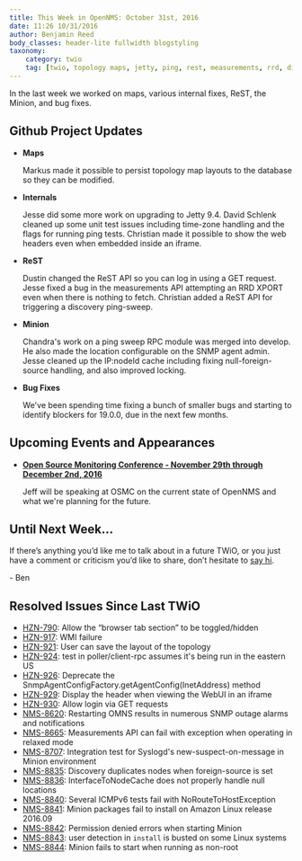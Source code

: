```yaml
---
title: This Week in OpenNMS: October 31st, 2016
date: 11:26 10/31/2016
author: Benjamin Reed
body_classes: header-lite fullwidth blogstyling
taxonomy:
    category: twio
    tag: [twio, topology maps, jetty, ping, rest, measurements, rrd, discovery, rpc, snmp, osmc]
---
```


In the last week we worked on maps, various internal fixes, ReST, the Minion, and bug fixes.

<!-- git log --all --no-merges --since='2016-10-24 00:00:00' --until='2016-10-31 00:00:00' --format='%Cblue%ai %Cgreen%aN %Cred%d %Creset%s %Cblue(%H)' | sort | less -R -->

Github Project Updates
----------------------

* __Maps__

  Markus made it possible to persist topology map layouts to the database so they can be modified.

* __Internals__

  Jesse did some more work on upgrading to Jetty 9.4.  David Schlenk cleaned up some unit test issues including time-zone handling and the flags for running ping tests.   Christian made it possible to show the web headers even when embedded inside an iframe.

* __ReST__

  Dustin changed the ReST API so you can log in using a GET request.  Jesse fixed a bug in the measurements API attempting an RRD XPORT even when there is nothing to fetch.  Christian added a ReST API for triggering a discovery ping-sweep.

* __Minion__

  Chandra's work on a ping sweep RPC module was merged into develop.  He also made the location configurable on the SNMP agent admin.  Jesse cleaned up the IP:nodeId cache including fixing null-foreign-source handling, and also improved locking.

* __Bug Fixes__

  We've been spending time fixing a bunch of smaller bugs and starting to identify blockers for 19.0.0, due in the next few months.

Upcoming Events and Appearances
-------------------------------

* __[Open Source Monitoring Conference - November 29th through December 2nd, 2016](https://www.netways.de/en/events_trainings/osmc/overview/)__

  Jeff will be speaking at OSMC on the current state of OpenNMS and what we're planning for the future.

Until Next Week…
----------------

If there’s anything you’d like me to talk about in a future TWiO, or you just have a comment or criticism you’d like to share, don’t hesitate to [say hi](mailto:twio@opennms.org).

\- Ben

Resolved Issues Since Last TWiO
-------------------------------

* [HZN-790](https://issues.opennms.org/browse/HZN-790): Allow the “browser tab section” to be toggled/hidden
* [HZN-917](https://issues.opennms.org/browse/HZN-917): WMI failure
* [HZN-921](https://issues.opennms.org/browse/HZN-921): User can save the layout of the topology
* [HZN-924](https://issues.opennms.org/browse/HZN-924): test in poller/client-rpc assumes it's being run in the eastern US
* [HZN-926](https://issues.opennms.org/browse/HZN-926): Deprecate the SnmpAgentConfigFactory.getAgentConfig(InetAddress) method
* [HZN-929](https://issues.opennms.org/browse/HZN-929): Display the  header when viewing the WebUI in an iframe
* [HZN-930](https://issues.opennms.org/browse/HZN-930): Allow login via GET requests
* [NMS-8620](https://issues.opennms.org/browse/NMS-8620): Restarting OMNS results in numerous SNMP outage alarms and notifications
* [NMS-8665](https://issues.opennms.org/browse/NMS-8665): Measurements API can fail with exception when operating in relaxed mode
* [NMS-8707](https://issues.opennms.org/browse/NMS-8707): Integration test for Syslogd's new-suspect-on-message in Minion environment
* [NMS-8835](https://issues.opennms.org/browse/NMS-8835): Discovery duplicates nodes when foreign-source is set
* [NMS-8836](https://issues.opennms.org/browse/NMS-8836): InterfaceToNodeCache does not properly handle null locations
* [NMS-8840](https://issues.opennms.org/browse/NMS-8840): Several ICMPv6 tests fail with NoRouteToHostException
* [NMS-8841](https://issues.opennms.org/browse/NMS-8841): Minion packages fail to install on Amazon Linux release 2016.09
* [NMS-8842](https://issues.opennms.org/browse/NMS-8842): Permission denied errors when starting Minion
* [NMS-8843](https://issues.opennms.org/browse/NMS-8843): user detection in `install` is busted on some Linux systems
* [NMS-8844](https://issues.opennms.org/browse/NMS-8844): Minion fails to start when running as non-root

<!--
  https://github.com/OpenNMS/twio-fodder/blob/master/scripts/twio-issues-list.pl
-->
